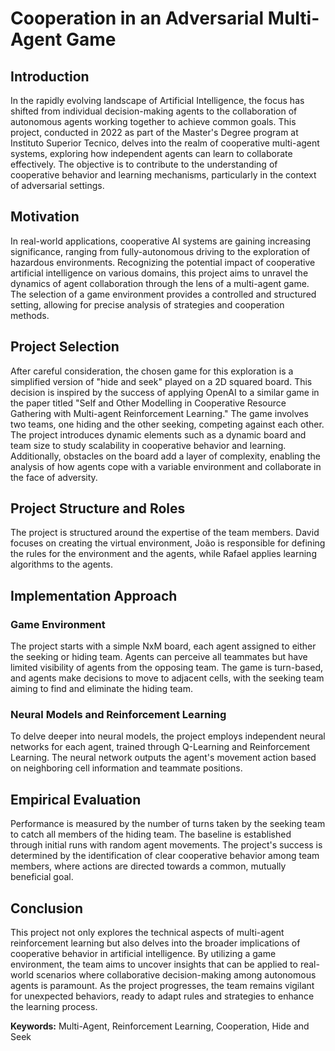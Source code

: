 # Cooperation in an Adversarial Multi-Agent Game

## Introduction

In the rapidly evolving landscape of Artificial Intelligence, the focus has shifted from individual decision-making agents to the collaboration of autonomous agents working together to achieve common goals. This project, conducted in 2022 as part of the Master's Degree program at Instituto Superior Tecnico, delves into the realm of cooperative multi-agent systems, exploring how independent agents can learn to collaborate effectively. The objective is to contribute to the understanding of cooperative behavior and learning mechanisms, particularly in the context of adversarial settings.

## Motivation

In real-world applications, cooperative AI systems are gaining increasing significance, ranging from fully-autonomous driving to the exploration of hazardous environments. Recognizing the potential impact of cooperative artificial intelligence on various domains, this project aims to unravel the dynamics of agent collaboration through the lens of a multi-agent game. The selection of a game environment provides a controlled and structured setting, allowing for precise analysis of strategies and cooperation methods.

## Project Selection

After careful consideration, the chosen game for this exploration is a simplified version of "hide and seek" played on a 2D squared board. This decision is inspired by the success of applying OpenAI to a similar game in the paper titled "Self and Other Modelling in Cooperative Resource Gathering with Multi-agent Reinforcement Learning." The game involves two teams, one hiding and the other seeking, competing against each other. The project introduces dynamic elements such as a dynamic board and team size to study scalability in cooperative behavior and learning. Additionally, obstacles on the board add a layer of complexity, enabling the analysis of how agents cope with a variable environment and collaborate in the face of adversity.

## Project Structure and Roles

The project is structured around the expertise of the team members. David focuses on creating the virtual environment, João is responsible for defining the rules for the environment and the agents, while Rafael applies learning algorithms to the agents.

## Implementation Approach

### Game Environment

The project starts with a simple NxM board, each agent assigned to either the seeking or hiding team. Agents can perceive all teammates but have limited visibility of agents from the opposing team. The game is turn-based, and agents make decisions to move to adjacent cells, with the seeking team aiming to find and eliminate the hiding team.

### Neural Models and Reinforcement Learning

To delve deeper into neural models, the project employs independent neural networks for each agent, trained through Q-Learning and Reinforcement Learning. The neural network outputs the agent's movement action based on neighboring cell information and teammate positions.

## Empirical Evaluation

Performance is measured by the number of turns taken by the seeking team to catch all members of the hiding team. The baseline is established through initial runs with random agent movements. The project's success is determined by the identification of clear cooperative behavior among team members, where actions are directed towards a common, mutually beneficial goal.

## Conclusion

This project not only explores the technical aspects of multi-agent reinforcement learning but also delves into the broader implications of cooperative behavior in artificial intelligence. By utilizing a game environment, the team aims to uncover insights that can be applied to real-world scenarios where collaborative decision-making among autonomous agents is paramount. As the project progresses, the team remains vigilant for unexpected behaviors, ready to adapt rules and strategies to enhance the learning process.

**Keywords:** Multi-Agent, Reinforcement Learning, Cooperation, Hide and Seek
